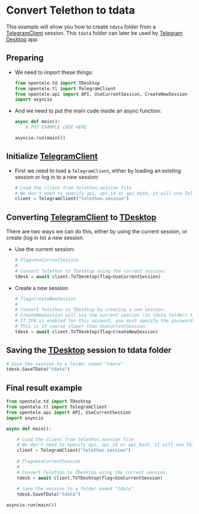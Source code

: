 # Convert Telethon to tdata
This example will show you how to create `tdata` folder from a [TelegramClient][TelegramClient] session. This `tdata` folder can later be used by [Telegram Desktop](https://github.com/telegramdesktop/tdesktop) app.

## Preparing
- We need to import these things:
    ```python
    from opentele.td import TDesktop
    from opentele.tl import TelegramClient
    from opentele.api import API, UseCurrentSession, CreateNewSession
    import asyncio
    ```
- And we need to put the main code inside an async function:
    ```python
    async def main():
        # PUT EXAMPLE CODE HERE

    asyncio.run(main())
    ```


## Initialize [TelegramClient][TelegramClient]
- First we need to load a `TelegramClient`, either by loading an existing session or log in to a new session:
    ```python
    # Load the client from telethon.session file
    # We don't need to specify api, api_id or api_hash, it will use TelegramDesktop API by default.
    client = TelegramClient("telethon.session")
    ```

## Converting [TelegramClient][TelegramClient] to [TDesktop][TDesktop]
There are two ways we can do this, either by using the current session, or create (log in to) a new session.

- Use the current session:
    ```python
    # flag=UseCurrentSession
    #
    # Convert Telethon to TDesktop using the current session.
    tdesk = await client.ToTDesktop(flag=UseCurrentSession)
    ```
- Create a new session:
    ```python
    # flag=CreateNewSession
    #
    # Convert Telethon to TDesktop by creating a new session.
    # CreateNewSession will use the current session (in tdata folder) to authorize a new session using QR Login.
    # If 2FA is enabled for this account, you must specify the password via the password argument.
    # This is of course slower than UseCurrentSession.
    tdesk = await client.ToTDesktop(flag=CreateNewSession)
    ```

## Saving the [TDesktop][TDesktop] session to tdata folder
```python
# Save the session to a folder named "tdata"
tdesk.SaveTData("tdata")
```

## Final result example
```python
from opentele.td import TDesktop
from opentele.tl import TelegramClient
from opentele.api import API, UseCurrentSession
import asyncio

async def main():

    # Load the client from telethon.session file
    # We don't need to specify api, api_id or api_hash, it will use TelegramDesktop API by default.
    client = TelegramClient("telethon.session")
    
    # flag=UseCurrentSession
    #
    # Convert Telethon to TDesktop using the current session.
    tdesk = await client.ToTDesktop(flag=UseCurrentSession)
    
    # Save the session to a folder named "tdata"
    tdesk.SaveTData("tdata")

asyncio.run(main())
```


[TelegramClient]: https://opentele.readthedocs.io/en/latest/documentation/telethon/telegramclient/
[TDesktop]: https://opentele.readthedocs.io/en/latest/documentation/telethon/telegramclient/
